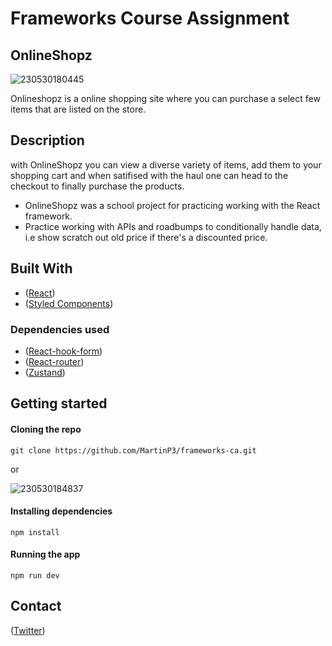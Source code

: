 # Frameworks Course Assignment

## OnlineShopz
![230530180445](https://github.com/MartinP3/frameworks-ca/assets/70173574/941d6130-4f32-4d47-9b8c-4db8ff794130)

Onlineshopz is a online shopping site where you can purchase a select few items that are listed on the store.

## Description
with OnlineShopz you can view a diverse variety of items, add them to your shopping cart and when satifised with the haul one can head to the checkout to finally purchase the products.
- OnlineShopz was a school project for practicing working with the React framework.
- Practice working with APIs and roadbumps to conditionally handle data, i.e show scratch out old price if there's a discounted price.

## Built With
- ([React](react.dev))
- ([Styled Components](https://styled-components.com/))

### Dependencies used
- ([React-hook-form](https://react-hook-form.com/))
- ([React-router](https://reactrouter.com/en/main))
- ([Zustand](https://github.com/pmndrs/zustand))

## Getting started
#### Cloning the repo
```
git clone https://github.com/MartinP3/frameworks-ca.git
```
or

![230530184837](https://github.com/MartinP3/frameworks-ca/assets/70173574/091c5e3e-759d-4b35-8128-1cd6f9442acf)

#### Installing dependencies
```
npm install
```

#### Running the app
```
npm run dev
```

## Contact
([Twitter](twitter.com/terriblecoding))
